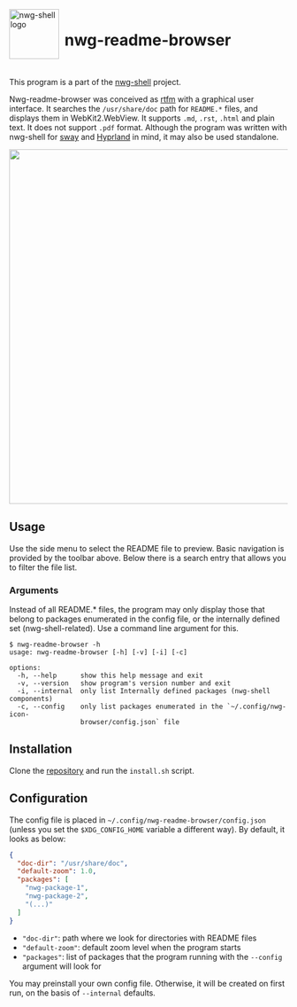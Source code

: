 
<img src="https://github.com/nwg-piotr/nwg-readme-browser/assets/20579136/86472817-73cd-4a1b-95cd-47d02acec446" width="90" style="margin-right:10px" align=left alt="nwg-shell logo">
<H1>nwg-readme-browser</H1><br>

This program is a part of the [nwg-shell](https://nwg-piotr.github.io/nwg-shell) project.

Nwg-readme-browser was conceived as [rtfm](https://en.wikipedia.org/wiki/RTFM) with a graphical user interface. 
It searches the `/usr/share/doc` path for `README.*` files, and displays them in WebKit2.WebView. 
It supports `.md`, `.rst`, `.html` and plain text. It does not support `.pdf` format. Although the program was written 
with nwg-shell for [sway](https://github.com/swaywm/sway) and [Hyprland](https://github.com/hyprwm/Hyprland) in mind, it may also be used standalone.

<a href="https://github.com/nwg-piotr/nwg-readme-browser/assets/20579136/56d94b95-d765-4e1a-9489-26e1ac4f9a19"><img src="https://github.com/nwg-piotr/nwg-readme-browser/assets/20579136/56d94b95-d765-4e1a-9489-26e1ac4f9a19" width=640></a>

## Usage

Use the side menu to select the README file to preview. Basic navigation is provided by the toolbar above. 
Below there is a search entry that allows you to filter the file list.

### Arguments

Instead of all README.* files, the program may only display those that belong to packages enumerated in the config file, 
or the internally defined set (nwg-shell-related). Use a command line argument for this.

```text
$ nwg-readme-browser -h
usage: nwg-readme-browser [-h] [-v] [-i] [-c]

options:
  -h, --help      show this help message and exit
  -v, --version   show program's version number and exit
  -i, --internal  only list Internally defined packages (nwg-shell components)
  -c, --config    only list packages enumerated in the `~/.config/nwg-icon-
                  browser/config.json` file
```

## Installation

Clone the [repository](https://github.com/nwg-piotr/nwg-readme-browser) and run the `install.sh` script.

## Configuration

The config file is placed in `~/.config/nwg-readme-browser/config.json` (unless you set the `$XDG_CONFIG_HOME` variable
a different way). By default, it looks as below:

```json
{
  "doc-dir": "/usr/share/doc",
  "default-zoom": 1.0,
  "packages": [
    "nwg-package-1",
    "nwg-package-2",
    "(...)"
  ]
}
```

- `"doc-dir"`: path where we look for directories with README files
- `"default-zoom"`: default zoom level when the program starts
- `"packages"`: list of packages that the program running with the `--config` argument will look for

You may preinstall your own config file. Otherwise, it will be created on first run, on the basis of `--internal` defaults.   
